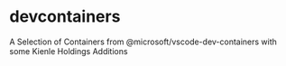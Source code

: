 # devcontainers
A Selection of Containers from @microsoft/vscode-dev-containers with some Kienle Holdings Additions
